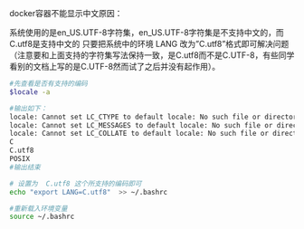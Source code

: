 docker容器不能显示中文原因：

系统使用的是en_US.UTF-8字符集，en_US.UTF-8字符集是不支持中文的，而C.utf8是支持中文的 只要把系统中的环境 LANG 改为”C.utf8”格式即可解决问题（注意要和上面支持的字符集写法保持一致，是C.utf8而不是C.UTF-8，有些同学看别的文档上写的是C.UTF-8然而试了之后并没有起作用）。


```bash
#先查看是否有支持的编码
$locale -a

#输出如下：
locale: Cannot set LC_CTYPE to default locale: No such file or directory
locale: Cannot set LC_MESSAGES to default locale: No such file or directory
locale: Cannot set LC_COLLATE to default locale: No such file or directory
C
C.utf8
POSIX
#输出结束

# 设置为  C.utf8 这个所支持的编码即可
echo "export LANG=C.utf8"  >> ~/.bashrc

#重新载入环境变量
source ~/.bashrc
```

